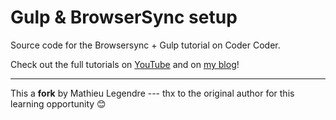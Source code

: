 # Gulp & BrowserSync setup

Source code for the Browsersync + Gulp tutorial on Coder Coder.

Check out the full tutorials on [YouTube](https://youtu.be/q0E1hbcj-NI) and on [my blog](https://coder-coder.com/quick-guide-to-browsersync-gulp-4/)!

___

This a **fork** by Mathieu Legendre --- thx to the original author for this learning opportunity :blush:
